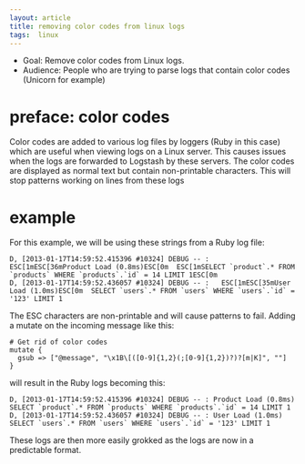 ```yaml
---
layout: article
title: removing color codes from linux logs
tags:  linux
---
```


* Goal: Remove color codes from Linux logs.
* Audience: People who are trying to parse logs that contain color codes (Unicorn for example)

# preface: color codes

Color codes are added to various log files by loggers (Ruby in this case) which are useful when 
viewing logs on a Linux server. This causes issues when the logs are forwarded to Logstash by 
these servers. The color codes are displayed as normal text but contain non-printable characters.
This will stop patterns working on lines from these logs

# example

For this example, we will be using these strings from a Ruby log file:

    D, [2013-01-17T14:59:52.415396 #10324] DEBUG -- :   ESC[1mESC[36mProduct Load (0.8ms)ESC[0m  ESC[1mSELECT `product`.* FROM `products` WHERE `products`.`id` = 14 LIMIT 1ESC[0m
    D, [2013-01-17T14:59:52.436057 #10324] DEBUG -- :   ESC[1mESC[35mUser Load (1.0ms)ESC[0m  SELECT `users`.* FROM `users` WHERE `users`.`id` = '123' LIMIT 1

The ESC characters are non-printable and will cause patterns to fail. Adding a mutate on the 
incoming message like this:

    # Get rid of color codes
    mutate {
      gsub => ["@message", "\x1B\[([0-9]{1,2}(;[0-9]{1,2})?)?[m|K]", ""]
    }

will result in the Ruby logs becoming this:

    D, [2013-01-17T14:59:52.415396 #10324] DEBUG -- : Product Load (0.8ms) SELECT `product`.* FROM `products` WHERE `products`.`id` = 14 LIMIT 1
    D, [2013-01-17T14:59:52.436057 #10324] DEBUG -- : User Load (1.0ms) SELECT `users`.* FROM `users` WHERE `users`.`id` = '123' LIMIT 1

These logs are then more easily grokked as the logs are now in a predictable format.